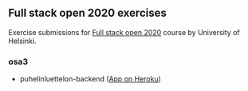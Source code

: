 ## Full stack open 2020 exercises

Exercise submissions for [Full stack open 2020](https://fullstackopen.com/en) course by University of Helsinki.

### osa3

* puhelinluettelon-backend ([App on Heroku](https://safe-hamlet-00314.herokuapp.com/)) 